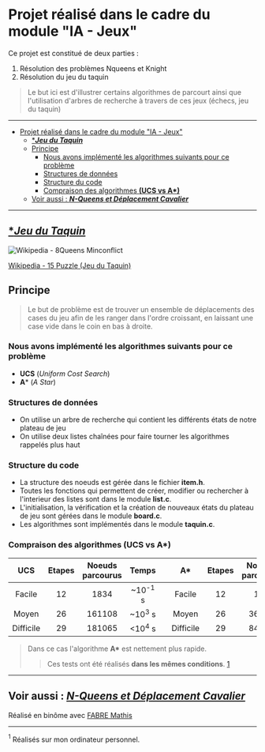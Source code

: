 # Projet réalisé dans le cadre du module "IA - Jeux"

Ce projet est constitué de deux parties :

1. Résolution des problèmes Nqueens et Knight
2. Résolution du jeu du taquin

> Le but ici est d'illustrer certains algorithmes de parcourt ainsi que l'utilisation d'arbres de recherche à travers de ces jeux (échecs, jeu du taquin)

---

- [Projet réalisé dans le cadre du module "IA - Jeux"](#projet-réalisé-dans-le-cadre-du-module-ia---jeux)
  - [****Jeu du Taquin***](#jeu-du-taquin)
  - [Principe](#principe)
    - [Nous avons implémenté les algorithmes suivants pour ce problème](#nous-avons-implémenté-les-algorithmes-suivants-pour-ce-problème)
    - [Structures de données](#structures-de-données)
    - [Structure du code](#structure-du-code)
    - [Compraison des algorithmes **(UCS vs A\*)**](#compraison-des-algorithmes-ucs-vs-a)
  - [Voir aussi : ***N-Queens et Déplacement Cavalier***](#voir-aussi--n-queens-et-déplacement-cavalier)

---

## [****Jeu du Taquin***](https://github.com/nathan-barbier/Nqueens-Knights)

![Wikipedia - 8Queens Minconflict](https://upload.wikimedia.org/wikipedia/commons/thumb/9/92/Great_presidential_puzzle2.jpg/799px-Great_presidential_puzzle2.jpg)

[Wikipedia - 15 Puzzle (Jeu du Taquin)](https://fr.wikipedia.org/wiki/Taquin)

## Principe

> Le but de problème est de trouver un ensemble de déplacements des cases du jeu afin de les ranger dans l'ordre croissant, en laissant une case vide dans le coin en bas à droite.

### Nous avons implémenté les algorithmes suivants pour ce problème

- **UCS** (*Uniform Cost Search*)
- **A*** (*A Star*)

### Structures de données

- On utilise un arbre de recherche qui contient les différents états de notre plateau de jeu
- On utilise deux listes chaînées pour faire tourner les algorithmes rappelés plus haut
  
### Structure du code

- La structure des noeuds est gérée dans le fichier **item.h**.
- Toutes les fonctions qui permettent de créer, modifier ou rechercher à l'interieur des listes sont dans le module **list.c**.
- L'initialisation, la vérification et la création de nouveaux états du plateau de jeu sont gérées dans le module **board.c**.
- Les algorithmes sont implémentés dans le module **taquin.c**.

### Compraison des algorithmes **(UCS vs A\*)**

|    UCS    | Etapes | Noeuds parcourus | Temps              | |    A*     | Etapes | Noeuds parcourus | Temps              |
| :-------: | :----: | :--------------: | :----------------: |-| :-------: | :----: | :--------------: | :----------------: |
| Facile    |   12   |      1834        | ~10<sup>-1</sup> s | | Facile    |   12   |       109        | <10<sup>-3</sup> s |
| Moyen     |   26   |     161108       | ~10<sup>3</sup> s  | | Moyen     |   26   |      36801       | ~10<sup>2</sup> s  |
| Difficile |   29   |     181065       | <10<sup>4</sup> s  | | Difficile |   29   |      84593       | <10<sup>3</sup> s  |
  
> Dans ce cas l'algorithme **A\*** est nettement plus rapide.  
> > Ces tests ont été réalisés **dans les mêmes conditions**. [1](#foot)

---

## Voir aussi : [***N-Queens et Déplacement Cavalier***](https://github.com/nathan-barbier/Nqueens-Knights)

Réalisé en binôme avec [FABRE Mathis](https://github.com/yamana113)

---

<a name="foot"><sup>1</sup></a> Réalisés sur mon ordinateur personnel.

